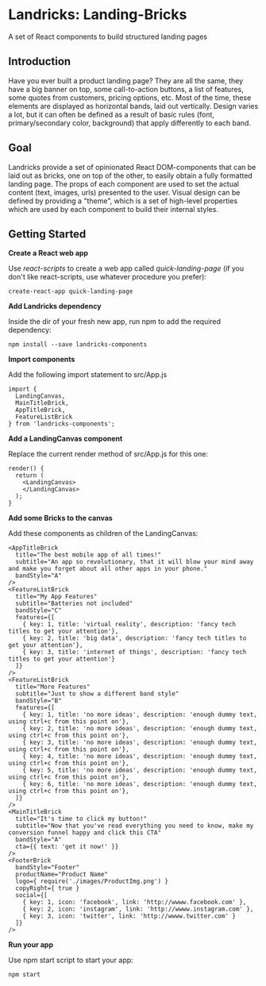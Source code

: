 # Landricks: Landing-Bricks
A set of React components to build structured landing pages

## Introduction
Have you ever built a product landing page? They are all the same, they have a big banner on top, some call-to-action buttons, a list of features, some quotes from customers, pricing options, etc. Most of the time, these elements are displayed as horizontal bands, laid out vertically. Design varies a lot, but it can often be defined as a result of basic rules (font, primary/secondary color, background) that apply differently to each band.

## Goal
Landricks provide a set of opinionated React DOM-components that can be laid out as bricks, one on top of the other, to easily obtain a fully formatted landing page. The props of each component are used to set the actual content (text, images, urls) presented to the user. Visual design can be defined by providing a "theme", which is a set of high-level properties which are used by each component to build their internal styles.

## Getting Started

**Create a React web app**

Use *react-scripts* to create a web app called *quick-landing-page* (if you don't like react-scripts, use whatever procedure you prefer):

    create-react-app quick-landing-page

**Add Landricks dependency**

Inside the dir of your fresh new app, run npm to add the required dependency:

    npm install --save landricks-components

**Import components**

Add the following import statement to src/App.js

    import {
      LandingCanvas,
      MainTitleBrick,
      AppTitleBrick,
      FeatureListBrick
    } from 'landricks-components';

**Add a LandingCanvas component**

Replace the current render method of src/App.js for this one:

    render() {
      return (
        <LandingCanvas>
        </LandingCanvas>
      );
    }

**Add some Bricks to the canvas**

Add these components as children of the LandingCanvas:

    <AppTitleBrick
      title="The best mobile app of all times!"
      subtitle="An app so revolutionary, that it will blow your mind away and make you forget about all other apps in your phone."
      bandStyle="A"
    />
    <FeatureListBrick
      title="My App Features"
      subtitle="Batteries not included"
      bandStyle="C"
      features={[
        { key: 1, title: 'virtual reality', description: 'fancy tech titles to get your attention'},
        { key: 2, title: 'big data', description: 'fancy tech titles to get your attention'},
        { key: 3, title: 'internet of things', description: 'fancy tech titles to get your attention'}
      ]}
    />
    <FeatureListBrick
      title="More Features"
      subtitle="Just to show a different band style"
      bandStyle="B"
      features={[
        { key: 1, title: 'no more ideas', description: 'enough dummy text, using ctrl+c from this point on'},
        { key: 2, title: 'no more ideas', description: 'enough dummy text, using ctrl+c from this point on'},
        { key: 3, title: 'no more ideas', description: 'enough dummy text, using ctrl+c from this point on'},
        { key: 4, title: 'no more ideas', description: 'enough dummy text, using ctrl+c from this point on'},
        { key: 5, title: 'no more ideas', description: 'enough dummy text, using ctrl+c from this point on'},
        { key: 6, title: 'no more ideas', description: 'enough dummy text, using ctrl+c from this point on'},
      ]}
    />
    <MainTitleBrick
      title="It's time to click my button!"
      subtitle="Now that you've read everything you need to know, make my conversion funnel happy and click this CTA"
      bandStyle="A"
      cta={{ text: 'get it now!' }}
    />
    <FooterBrick
      bandStyle="Footer"
      productName="Product Name"
      logo={ require('./images/ProductImg.png') }
      copyRight={ true } 
      social={[
        { key: 1, icon: 'facebook', link: 'http://wwww.facebook.com' },
        { key: 2, icon: 'instagram', link: 'http://wwww.instagram.com' },
        { key: 3, icon: 'twitter', link: 'http://wwww.twitter.com' }
      ]}
    />

**Run your app**

Use npm start script to start your app:

    npm start
